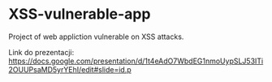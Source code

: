 # XSS-vulnerable-app
Project of web appliction vulnerable on XSS attacks.

Link do prezentacji: https://docs.google.com/presentation/d/1t4eAdO7WbdEG1nmoUypSLJ53ITi2OUUPsaMD5yrYEhI/edit#slide=id.p 



